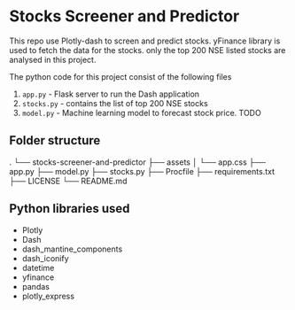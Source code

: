 # Stocks Screener and Predictor

This repo use Plotly-dash to screen and predict stocks. yFinance library is used to fetch the data for the stocks. only the top 200 NSE listed stocks are analysed in this project.

The python code for this project consist of the following files

1. `app.py` - Flask server to run the Dash application
2. `stocks.py` - contains the list of top 200 NSE stocks
3. `model.py` - Machine learning model to forecast stock price. TODO

## Folder structure

.
└── stocks-screener-and-predictor
    ├── assets
    │    └── app.css
    ├── app.py
    ├── model.py
    ├── stocks.py
    ├── Procfile
    ├── requirements.txt
    ├── LICENSE
    └── README.md

## Python libraries used

- Plotly
- Dash
- dash_mantine_components
- dash_iconify
- datetime
- yfinance
- pandas
- plotly_express
